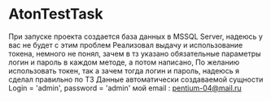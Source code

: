 # AtonTestTask
При запуске проекта создается база данных в MSSQL Server, надеюсь у вас не будет с этим проблем
Реализовал выдачу и использование токена, немного не понял, зачем в тз указано обязательные параметры логин и пароль в каждом методе, а потом написано,
По желанию использовать токен, так а зачем тогда логин и пароль, надеюсь я сделал правильно по ТЗ
Данные автоматически создаваемой сущности Login = 'admin', password = 'admin' 
мой email : pentium-04@mail.ru
